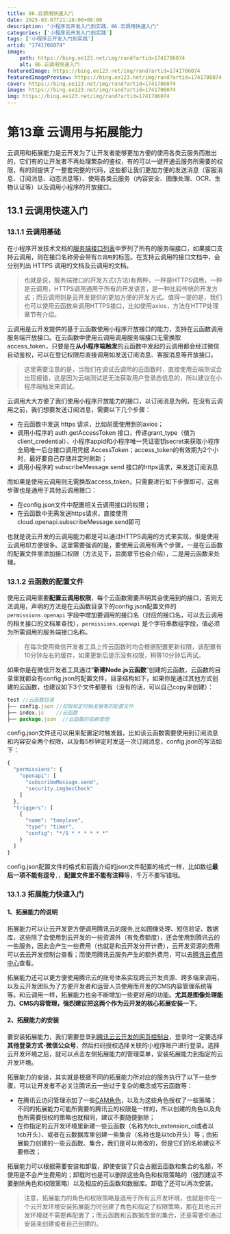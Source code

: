```yaml
---
title: 86.云调用快速入门
date: 2025-03-07T21:28:00+08:00
description: "小程序云开发入门到实践，86.云调用快速入门"
categories: ['小程序云开发入门到实践']
tags: ['小程序云开发入门到实践']
artid: "1741706074"
image:
    path: https://bing.ee123.net/img/rand?artid=1741706074
    alt: 86.云调用快速入门
featuredImage: https://bing.ee123.net/img/rand?artid=1741706074
featuredImagePreview: https://bing.ee123.net/img/rand?artid=1741706074
cover: https://bing.ee123.net/img/rand?artid=1741706074
image: https://bing.ee123.net/img/rand?artid=1741706074
img: https://bing.ee123.net/img/rand?artid=1741706074
---
```


# 第13章 云调用与拓展能力
云调用和拓展能力是云开发为了让开发者能够更加方便的使用各类云服务而推出的，它们有的让开发者不再处理繁杂的鉴权，有的可以一键开通云服务所需要的权限，有的则提供了一整套完整的代码，这些都让我们更加方便的发送消息（客服消息、订阅消息、动态消息等）、使用各类云服务（内容安全、图像处理、OCR、生物认证等）以及调用小程序的开放接口。

## 13.1 云调用快速入门
### 13.1.1 云调用基础
在小程序开发技术文档的[服务端接口列表](https://developers.weixin.qq.com/miniprogram/dev/api-backend/)中罗列了所有的服务端接口，如果接口支持云调用，则在接口名称旁会带有`云调用`的标签。在支持云调用的接口文档中，会分别列出 HTTPS 调用的文档及云调用的文档。
>也就是说，服务端接口的开发方式(方法)有两种，一种是HTTPS调用，一种是云调用，HTTPS调用通用于所有的开发语言，是一种比较传统的开发方式；而云调用则是云开发提供的更加方便的开发方式。值得一提的是，我们也可以使用云函数来调用HTTPS接口，比如使用axios，方法在HTTP处理章节有介绍。

云调用是云开发提供的基于云函数使用小程序开放接口的能力，支持在云函数调用服务端开放接口。在云函数中使用云调用调用服务端接口无需换取access_token，只要是在**从小程序端触发**的云函数中发起的云调用都会经过微信自动鉴权，可以在登记权限后直接调用如发送订阅消息、客服消息等开放接口。
>这里需要注意的是，当我们在调试云调用的云函数时，直接使用云端测试会出现报错，这是因为云端测试是无法获取用户登录态信息的，所以建议在小程序端触发来调试。

云调用大大方便了我们使用小程序开放能力的接口，以订阅消息为例，在没有云调用之前，我们想要发送订阅消息，需要以下几个步骤：
- 在云函数中发送 https 请求，比如前面使用到的axios；
- 调用小程序的 auth.getAccessToken 接口，传递grant_type（值为client_credential）、小程序appid和小程序唯一凭证密钥secret来获取小程序全局唯一后台接口调用凭据 AccessToken；access_token的有效期为2个小时，最好要自己存储并定时刷新；
- 调用小程序的 subscribeMessage.send 接口的https请求，来发送订阅消息

而如果是使用云调用则无需换取access_token，只需要进行如下步骤即可，这些步骤也是通用于其他云调用接口：
- 在config.json文件中配置相关云调用接口的权限；
- 在云函数中无需发送https请求，直接使用cloud.openapi.subscribeMessage.send即可

也就是说云开发的云调用能力都是可以通过HTTPS调用的方式来实现，但是使用云调用却方便很多。这里需要强调的是，要使用云调用有两个步骤，一是在云函数的配置文件里添加接口权限（方法见下，后面章节也会介绍），二是用云函数来处理。

### 13.1.2 云函数的配置文件
使用云调用需要**配置云调用权限**，每个云函数需要声明其会使用到的接口，否则无法调用，声明的方法是在云函数目录下的config.json配置文件的`permissions.openapi` 字段中增加要调用的接口名（对应的接口名，可以去云调用的相关接口的文档里查找），`permissions.openapi` 是个字符串数组字段，值必须为所需调用的服务端接口名称。
>在每次使用微信开发者工具上传云函数时均会根据配置更新权限，该配置有10分钟左右的缓存，如果更新后提示没有权限，稍等10分钟后再试。

如果你是在微信开发者工具通过“**新建Node.js云函数**”创建的云函数，云函数的目录里就都会有config.json的配置文件，目录结构如下，如果你是通过其他方式创建的云函数，也建议如下3个文件都要有（没有的话，可以自己copy来创建）：
```javascript
test //云函数目录        
├── config.json //权限和定时触发器等的配置文件
├── index.js    //云函数
├── package.json  //云函数的依赖管理
```
config.json文件还可以用来配置定时触发器，比如该云函数需要使用到订阅消息和内容安全两个权限，以及每5秒钟定时发送一次订阅消息，config.json的写法如下：
```javascript
{
  "permissions": {
    "openapi": [
      "subscribeMessage.send",
      "security.imgSecCheck"
    ]
  },
  "triggers": [
    {
      "name": "tomylove",
      "type": "timer",
      "config": "*/5 * * * * * *"
    }
  ]
}
```
config.json配置文件的格式和前面介绍的json文件配置的格式一样，比如数组**最后一项不能有逗号**`,`，**配置文件里不能有注释**等，千万不要写错哦。

### 13.1.3 拓展能力快速入门
#### 1、拓展能力的说明
拓展能力可以让云开发更方便调用腾讯云的服务,比如图像处理、短信验证、数据库，这些除了会使用到云开发的一些资源外（有免费额度），还会使用到腾讯云的一些服务，因此会产生一些费用（也就是和云开发分开计费），云开发资源的费用可以去云开发控制台查看；而使用腾讯云服务产生的额外费用，可以去[腾讯云费用中心](https://console.cloud.tencent.com/expense/overview)查看。

拓展能力还可以更方便使用腾讯云的账号体系实现跨云开发资源、跨多端来调用，以及云开发团队为了方便开发者和运营人员使用而开发的CMS内容管理系统等等。和云调用一样，拓展能力也会不断增加一些更好用的功能。**尤其是图像处理能力、CMS内容管理，强烈建议把这两个作为云开发的核心拓展安装一下**。

#### 2、拓展能力的安装
要安装拓展能力，我们需要登录到[腾讯云云开发的网页控制台](https://console.cloud.tencent.com/tcb/env/index)，登录时一定要选择**其他登录方式**-**微信公众号**，然后扫码授权选择关联的小程序账户进行登录。选择云开发环境之后，就可以点击左侧拓展能力的管理菜单，安装拓展能力到指定的云开发环境。

拓展能力的安装，其实就是根据不同的拓展能力所对应的服务执行了以下一些步骤，可以让开发者不必关注腾讯云一些过于复杂的概念或写云函数等：
- 在腾讯云访问管理添加了一些[CAM角色](https://console.cloud.tencent.com/cam/role)，以及为这些角色授权了一些策略；不同的拓展能力可能所需要的腾讯云的权限是一样的，所以创建的角色以及角色所需要授权的策略也就相同，建议不要随便删除；
- 在你指定的云开发环境里新建一些云函数（名称为tcb_extension_ci或者以tcb开头）、或者在云数据库里创建一些集合（名称也是以tcb开头）等；由拓展能力创建的一些云函数、集合，我们是可以修改的，但是它们的名称建议不要修改；

拓展能力可以根据需要安装和卸载，即使安装了只会占据云函数和集合的名额，不使用是不会产生费用的；卸载时也是可以删除这些角色和权限策略的（强烈建议不要删除角色和权限策略）以及相应的云函数和数据库。卸载了还可以再次安装。
>注意，拓展能力的角色和权限策略是适用于所有云开发环境，也就是你在一个云开发环境安装拓展能力时创建了角色和指定了权限策略，那在其他云开发环境就不需要再配置了；而云函数和云数据库里的集合，还是需要你通过安装来创建或者自己创建的。